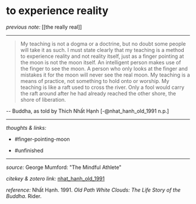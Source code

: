 # to experience reality

_previous note:_ [[the really real]]

---

>My teaching is not a dogma or a doctrine, but no doubt some people will take it as such. I must state clearly that my teaching is a method to experience reality and not reality itself, just as a finger pointing at the moon is not the moon itself. An intelligent person makes use of the finger to see the moon. A person who only looks at the finger and mistakes it for the moon will never see the real moon. My teaching is a means of practice, not something to hold onto or worship. My teaching is like a raft used to cross the river. Only a fool would carry the raft around after he had already reached the other shore, the shore of liberation.

-- Buddha, as told by Thich Nhất Hạnh [-@nhat_hanh_old_1991 n.p.]

---

_thoughts & links:_

- #finger-pointing-moon 

- #unfinished 

---

_source:_ George Mumford: "The Mindful Athlete"

_citekey & zotero link:_ [nhat_hanh_old_1991](zotero://select/items/1_6ZK5MZYK)

_reference:_ Nhất Hạnh. 1991. _Old Path White Clouds: The Life Story of the Buddha_. Rider. 



